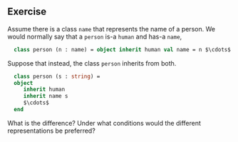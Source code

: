   
## Exercise
  Assume there is a class `name` that represents the
  name of a person.  We would normally say that a `person` is-a `human` and has-a `name`,
  
```ocaml
  class person (n : name) = object inherit human val name = n $\cdots$ end
```
  Suppose that instead, the class `person` inherits from both.
  
```ocaml
  class person (s : string) =
  object
     inherit human
     inherit name s
     $\cdots$
  end
```
  What is the difference?  Under what conditions would the different
  representations be preferred?
  
